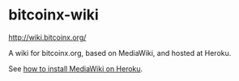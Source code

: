 bitcoinx-wiki
=============

http://wiki.bitcoinx.org/

A wiki for bitcoinx.org, based on MediaWiki, and hosted at Heroku.

See [how to install MediaWiki on Heroku](http://ripper234.com/p/how-to-setup-a-free-mediawiki-on-heroku/).